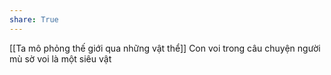 ```yaml
---
share: True
---
```

[[Ta mô phỏng thế giới qua những vật thể]]
Con voi trong câu chuyện người mù sờ voi là một siêu vật
